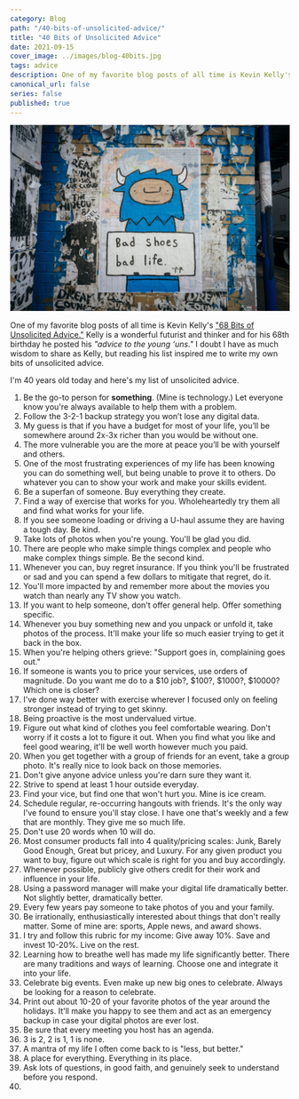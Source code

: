```yaml
---
category: Blog
path: "/40-bits-of-unsolicited-advice/"
title: "40 Bits of Unsolicited Advice"
date: 2021-09-15
cover_image: ../images/blog-40bits.jpg
tags: advice
description: One of my favorite blog posts of all time is Kevin Kelly's 68 Bits of Unsolicited Advice. Kelly is a wonderful futurist and thinker and for his 68th birthday he posted his "advice to the young ‘uns."...
canonical_url: false
series: false
published: true
---
```


![Rest in Peace Simple. You were the best designed Bank EVER.](../images/blog-40bits.jpg)

One of my favorite blog posts of all time is Kevin Kelly's ["68 Bits of Unsolicited Advice."](https://kk.org/thetechnium/68-bits-of-unsolicited-advice/) Kelly is a wonderful futurist and thinker and for his 68th birthday he posted his *"advice to the young ‘uns."* I doubt I have as much wisdom to share as Kelly, but reading his list inspired me to write my own bits of unsolicited advice. 

I'm 40 years old today and here's my list of unsolicited advice.

1. Be the go-to person for **something**. (Mine is technology.) Let everyone know you're always available to help them with a problem.
2. Follow the 3-2-1 backup strategy you won’t lose any digital data.
3. My guess is that if you have a budget for most of your life, you’ll be somewhere around 2x-3x richer than you would be without one.
4. The more vulnerable you are the more at peace you’ll be with yourself and others.
5. One of the most frustrating experiences of my life has been knowing you can do something well, but being unable to prove it to others. Do whatever you can to show your work and make your skills evident.
6. Be a superfan of someone. Buy everything they create.
7. Find a way of exercise that works for you. Wholeheartedly try them all and find what works for your life.
8. If you see someone loading or driving a U-haul assume they are having a tough day. Be kind.
9. Take lots of photos when you're young. You'll be glad you did.
10. There are people who make simple things complex and people who make complex things simple. Be the second kind.
11. Whenever you can, buy regret insurance. If you think you'll be frustrated or sad and you can spend a few dollars to mitigate that regret, do it.
12. You'll more impacted by and remember more about the movies you watch than nearly any TV show you watch.
13. If you want to help someone, don't offer general help. Offer something specific. 
14. Whenever you buy something new and you unpack or unfold it, take photos of the process. It'll make your life so much easier trying to get it back in the box. 
15. When you're helping others grieve: "Support goes in, complaining goes out." 
16. If someone is wants you to price your services, use orders of magnitude. Do you want me do to a $10 job?, $100?, $1000?, $10000? Which one is closer?
17. I've done way better with exercise wherever I focused only on feeling stronger instead of trying to get skinny.
18. Being proactive is the most undervalued virtue. 
19. Figure out what kind of clothes you feel comfortable wearing. Don't worry if it costs a lot to figure it out. When you find what you like and feel good wearing, it'll be well worth however much you paid.
20. When you get together with a group of friends for an event, take a group photo. It's really nice to look back on those memories.
21. Don't give anyone advice unless you're darn sure they want it.
22. Strive to spend at least 1 hour outside everyday.
23. Find your vice, but find one that won't hurt you. Mine is ice cream. 
24. Schedule regular, re-occurring hangouts with friends. It's the only way I've found to ensure you'll stay close. I have one that's weekly and a few that are monthly. They give me so much life.
25. Don't use 20 words when 10 will do.
26. Most consumer products fall into 4 quality/pricing scales: Junk, Barely Good Enough, Great but pricey, and Luxury. For any given product you want to buy, figure out which scale is right for you and buy accordingly.
27. Whenever possible, publicly give others credit for their work and influence in your life.
28. Using a password manager will make your digital life dramatically better. Not slightly better, dramatically better.
29. Every few years pay someone to take photos of you and your family. 
30. Be irrationally, enthusiastically interested about things that don't really matter. Some of mine are: sports, Apple news, and award shows.
31. I try and follow this rubric for my income: Give away 10%. Save and invest 10-20%. Live on the rest.
32. Learning how to breathe well has made my life significantly better. There are many traditions and ways of learning. Choose one and integrate it into your life.
33. Celebrate big events. Even make up new big ones to celebrate. Always be looking for a reason to celebrate.
34. Print out about 10-20 of your favorite photos of the year around the holidays. It'll make you happy to see them and act as an emergency backup in case your digital photos are ever lost.
35. Be sure that every meeting you host has an agenda.
36. 3 is 2, 2 is 1, 1 is none.
37. A mantra of my life I often come back to is "less, but better."
38. A place for everything. Everything in its place.
39. Ask lots of questions, in good faith, and genuinely seek to understand before you respond.
40. 
